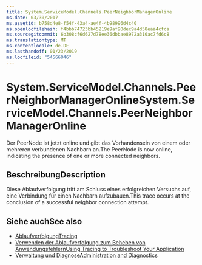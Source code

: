 ```yaml
---
title: System.ServiceModel.Channels.PeerNeighborManagerOnline
ms.date: 03/30/2017
ms.assetid: b758d4e8-f54f-43a4-ae4f-4b98996d4c40
ms.openlocfilehash: f4bbb74723bb45219e9af90dec9a4d58eaa4cfca
ms.sourcegitcommit: 6b308cf6d627d78ee36dbbae8972a310ac7fd6c8
ms.translationtype: MT
ms.contentlocale: de-DE
ms.lasthandoff: 01/23/2019
ms.locfileid: "54566046"
---
```

# <a name="systemservicemodelchannelspeerneighbormanageronline"></a><span data-ttu-id="649c9-102">System.ServiceModel.Channels.PeerNeighborManagerOnline</span><span class="sxs-lookup"><span data-stu-id="649c9-102">System.ServiceModel.Channels.PeerNeighborManagerOnline</span></span>
<span data-ttu-id="649c9-103">Der PeerNode ist jetzt online und gibt das Vorhandensein von einem oder mehreren verbundenen Nachbarn an.</span><span class="sxs-lookup"><span data-stu-id="649c9-103">The PeerNode is now online, indicating the presence of one or more connected neighbors.</span></span>  
  
## <a name="description"></a><span data-ttu-id="649c9-104">Beschreibung</span><span class="sxs-lookup"><span data-stu-id="649c9-104">Description</span></span>  
 <span data-ttu-id="649c9-105">Diese Ablaufverfolgung tritt am Schluss eines erfolgreichen Versuchs auf, eine Verbindung für einen Nachbarn aufzubauen.</span><span class="sxs-lookup"><span data-stu-id="649c9-105">This trace occurs at the conclusion of a successful neighbor connection attempt.</span></span>  
  
## <a name="see-also"></a><span data-ttu-id="649c9-106">Siehe auch</span><span class="sxs-lookup"><span data-stu-id="649c9-106">See also</span></span>
- [<span data-ttu-id="649c9-107">Ablaufverfolgung</span><span class="sxs-lookup"><span data-stu-id="649c9-107">Tracing</span></span>](../../../../../docs/framework/wcf/diagnostics/tracing/index.md)
- [<span data-ttu-id="649c9-108">Verwenden der Ablaufverfolgung zum Beheben von Anwendungsfehlern</span><span class="sxs-lookup"><span data-stu-id="649c9-108">Using Tracing to Troubleshoot Your Application</span></span>](../../../../../docs/framework/wcf/diagnostics/tracing/using-tracing-to-troubleshoot-your-application.md)
- [<span data-ttu-id="649c9-109">Verwaltung und Diagnose</span><span class="sxs-lookup"><span data-stu-id="649c9-109">Administration and Diagnostics</span></span>](../../../../../docs/framework/wcf/diagnostics/index.md)
